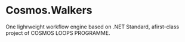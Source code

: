 # Cosmos.Walkers
One lighrweight workflow engine based on .NET Standard, afirst-class project of COSMOS LOOPS PROGRAMME.

